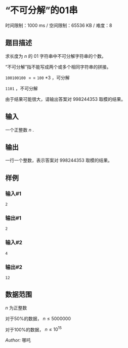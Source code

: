 # “不可分解”的01串

时间限制：1000 ms / 空间限制：65536 KB / 难度：8

## 题目描述

求长度为 $n$ 的 $01$ 字符串中不可分解字符串的个数。

“不可分解”指不能写成两个或多个相同字符串的拼接。

`100100100` $==$ `100` $*3$ ，可分解

`1101` ，不可分解

由于结果可能很大，请输出答案对 $998244353$ 取模的结果。

## 输入

一个正整数 $n$ .

## 输出

一行一个整数，表示答案对 $998244353$ 取模的结果。

## 样例

### 输入#1

    2

### 输出#1

    2

### 输入#2

    4

### 输出#2

    12

## 数据范围

 $n$ 为正整数

对于50%的数据， $n \le 5000000$

对于100%的数据， $n \le 10^{15}$

*Author:* 哪吒
